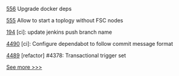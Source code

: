 
[556](https://github.com/hyperledger-labs/fabric-smart-client/pull/556) Upgrade docker deps

[555](https://github.com/hyperledger-labs/fabric-smart-client/pull/555) Allow to start a toplogy without FSC nodes

[194](https://github.com/hyperledger/iroha-javascript/pull/194) [ci]: update jenkins push branch name

[4490](https://github.com/hyperledger/iroha/pull/4490) [ci]: Configure dependabot to follow commit message format

[4489](https://github.com/hyperledger/iroha/pull/4489) [refactor] #4378: Transactional trigger set


[See more >>>](https://start-here.hyperledger.org/pull-requests)
